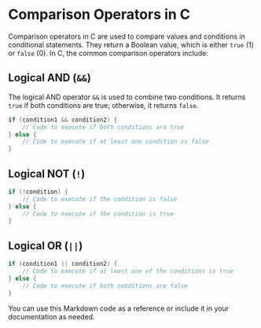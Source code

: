 # Comparison Operators in C

Comparison operators in C are used to compare values and conditions in conditional statements. They return a Boolean value, which is either `true` (1) or `false` (0). In C, the common comparison operators include:

## Logical AND (`&&`)

The logical AND operator `&&` is used to combine two conditions. It returns `true` if both conditions are true; otherwise, it returns `false`.

```c
if (condition1 && condition2) {
    // Code to execute if both conditions are true
} else {
    // Code to execute if at least one condition is false
}
```

## Logical NOT (`!`)

```c
if (!condition) {
    // Code to execute if the condition is false
} else {
    // Code to execute if the condition is true
}
```
## Logical OR (`||`)

```c
if (condition1 || condition2) {
    // Code to execute if at least one of the conditions is true
} else {
    // Code to execute if both conditions are false
}
```
You can use this Markdown code as a reference or include it in your documentation as needed.